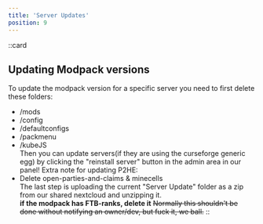 ```yaml
---
title: 'Server Updates'
position: 9
---
```


::card
## Updating Modpack versions
To update the modpack version for a specific server you need to first delete these folders:
- /mods
- /config
- /defaultconfigs
- /packmenu
- /kubeJS  
Then you can update servers(if they are using the curseforge generic egg) by clicking the "reinstall server" button in the admin area in our panel!
Extra note for updating P2HE:
- Delete open-parties-and-claims & minecells  
The last step is uploading the current "Server Update" folder as a zip from our shared nextcloud and unzipping it.  
**if the modpack has FTB-ranks, delete it**
~~Normally this shouldn't be done without notifying an owner/dev, but fuck it, we ball.~~
::